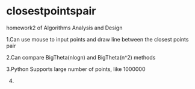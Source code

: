 closestpointspair
=================

homework2 of Algorithms Analysis and Design


1.Can use mouse to input points and draw line between the closest points pair


2.Can compare BigTheta(nlogn) and BigTheta(n^2) methods 


3.Python Supports large number of points, like 1000000


4.
